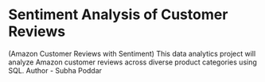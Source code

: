
# Sentiment Analysis of Customer Reviews
(Amazon Customer Reviews with Sentiment)
This data analytics project will analyze Amazon customer reviews across diverse product categories using SQL.
Author - Subha Poddar 
